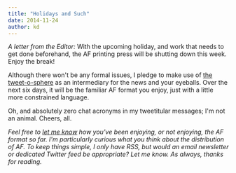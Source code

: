 ```yaml
---
title: "Holidays and Such"
date: 2014-11-24
author: kd
---
```


_A letter from the Editor:_ With the upcoming holiday, and work that needs to get done beforehand, the AF printing press will be shutting down this week. Enjoy the break!

Although there won't be any formal issues, I pledge to make use of [the tweet-o-sphere](http://twitter.com/kyledreger) as an intermediary for the news and your eyeballs. Over the next six days, it will be the familiar AF format you enjoy, just with a little more constrained language. 

Oh, and absolutely zero chat acronyms in my tweetitular messages; I'm not an animal. Cheers, all. 

_Feel free to [let me know](http://audaciousfox.com/about) how you've been enjoying, or not enjoying, the AF format so far. I'm particularly curious what you think about the distribution of AF. To keep things simple, I only have RSS, but would an email newsletter or dedicated Twitter feed be appropriate? Let me know. As always, thanks for reading._

